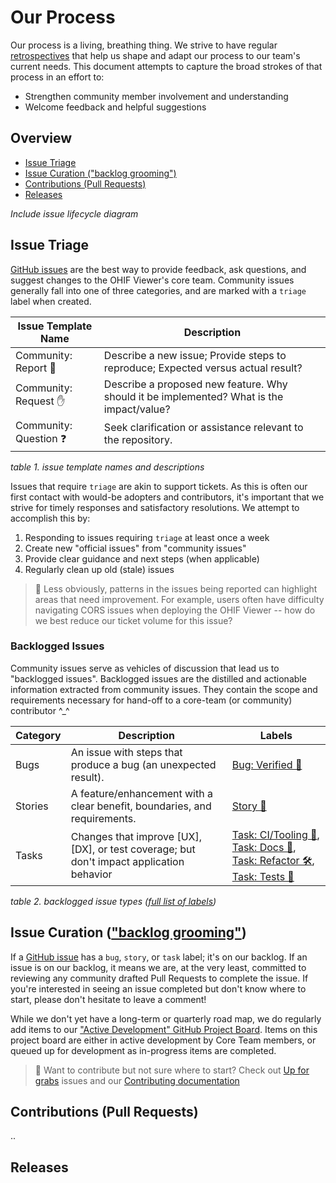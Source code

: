 # Our Process

Our process is a living, breathing thing. We strive to have regular [retrospectives][retrospective] that help us
shape and adapt our process to our team's current needs. This document attempts to capture the broad strokes of
that process in an effort to:

- Strengthen community member involvement and understanding
- Welcome feedback and helpful suggestions


## Overview

- [Issue Triage](#issue-triage)
- [Issue Curation ("backlog grooming")](#issue-curation-backlog-grooming)
- [Contributions (Pull Requests)](#contributions-pull-requests)
- [Releases](#releases)


_Include issue lifecycle diagram_

## Issue Triage

[GitHub issues][gh-issues] are the best way to provide feedback, ask questions, and suggest changes to the OHIF Viewer's core
team. Community issues generally fall into one of three categories, and are marked with a `triage` label when created.


|Issue Template Name     | Description                                                                             |
|------------------------|-----------------------------------------------------------------------------------------|
|Community: Report 🐛  | Describe a new issue; Provide steps to reproduce; Expected versus actual result?         |
|Community: Request ✋  | Describe a proposed new feature. Why should it be implemented? What is the impact/value? |
|Community: Question ❓ | Seek clarification or assistance relevant to the repository.                             | 

_table 1. issue template names and descriptions_

Issues that require `triage` are akin to support tickets. As this is often our first contact with would-be adopters and
contributors, it's important that we strive for timely responses and satisfactory resolutions. We attempt to accomplish this
by:

1. Responding to issues requiring `triage` at least once a week
2. Create new "official issues" from "community issues"
3. Provide clear guidance and next steps (when applicable)
4. Regularly clean up old (stale) issues

> :pencil: Less obviously, patterns in the issues being reported can highlight areas that need improvement. For example, users often have
difficulty navigating CORS issues when deploying the OHIF Viewer -- how do we best reduce our ticket volume for this issue?

### Backlogged Issues

Community issues serve as vehicles of discussion that lead us to "backlogged issues". Backlogged issues are the distilled and actionable information extracted from community issues. They contain the scope and requirements necessary for hand-off to a core-team (or community) contributor ^_^

|Category| Description| Labels|
|--------|-----| ---------|
| Bugs   | An issue with steps that produce a bug (an unexpected result). | [Bug: Verified 🐛][label-bug] |
| Stories| A feature/enhancement with a clear benefit, boundaries, and requirements. | [Story 🙌][label-story] |
| Tasks  | Changes that improve [UX], [DX], or test coverage; but don't impact application behavior | [Task: CI/Tooling 🤖][label-tooling], [Task: Docs 📖][label-docs], [Task: Refactor 🛠][label-refactor], [Task: Tests 🔬][label-tests] |

_table 2. backlogged issue types ([full list of labels][gh-labels])_


## Issue Curation (["backlog grooming"][groom-backlog])

If a [GitHub issue][gh-issues] has a `bug`, `story`, or `task` label; it's on our backlog. If an issue is on our backlog, it means we are, at the very least, committed to reviewing any community drafted Pull Requests to complete the issue. If you're interested in seeing an issue completed but don't know where to start, please don't hesitate to leave a comment!

While we don't yet have a long-term or quarterly road map, we do regularly add items to our ["Active Development" GitHub Project Board][gh-board]. Items on this project board are either in active development by Core Team members, or queued up for development as in-progress items are completed.

> :pencil: Want to contribute but not sure where to start? Check out [Up for grabs][label-grabs] issues and our [Contributing documentation][contributing-docs]

## Contributions (Pull Requests)

..

## Releases

<!--
  LINKS
-->

<!-- prettier-ignore-start -->
[groom-backlog]: https://www.agilealliance.org/glossary/backlog-grooming
[retrospective]: https://www.atlassian.com/team-playbook/plays/retrospective
[gh-issues]: https://github.com/OHIF/Viewers/issues/new/choose
[gh-labels]: https://github.com/OHIF/Viewers/labels
[label-story]: https://github.com/OHIF/Viewers/labels/Story%20%3Araised_hands%3A
[label-tooling]: https://github.com/OHIF/Viewers/labels/Task%3A%20CI%2FTooling%20%3Arobot%3A
[label-docs]: https://github.com/OHIF/Viewers/labels/Task%3A%20Docs%20%3Abook%3A
[label-refactor]: https://github.com/OHIF/Viewers/labels/Task%3A%20Refactor%20%3Ahammer_and_wrench%3A
[label-tests]: https://github.com/OHIF/Viewers/labels/Task%3A%20Tests%20%3Amicroscope%3A
[label-bug]: https://github.com/OHIF/Viewers/labels/Bug%3A%20Verified%20%3Abug%3A
[gh-board]: https://github.com/OHIF/Viewers/projects/4
[label-grabs]: https://github.com/OHIF/Viewers/issues?q=is%3Aissue+is%3Aopen+label%3A%22Up+For+Grabs+%3Araising_hand_woman%3A%22
[contributing-docs]: https://docs.ohif.org/contributing/
<!-- prettier-ignore-end -->
